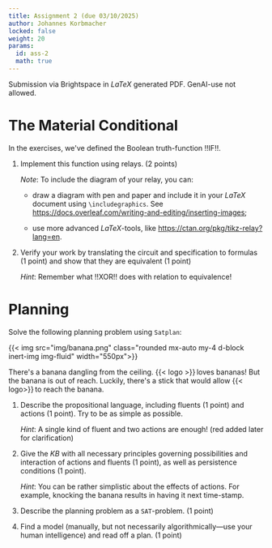 ```yaml
---
title: Assignment 2 (due 03/10/2025)
author: Johannes Korbmacher
locked: false
weight: 20
params: 
  id: ass-2
  math: true
---
```


Submission via Brightspace in $LaTeX$ generated PDF. GenAI-use not allowed.

# The Material Conditional

In the exercises, we've defined the Boolean truth-function !!IF!!. 

1. Implement this function using relays. (2 points)

    *Note*: To include the diagram of your relay, you can:

    - draw a diagram with pen and paper and include it in your $LaTeX$ document using `\includegraphics`. See <https://docs.overleaf.com/writing-and-editing/inserting-images>;

    - use more advanced $LaTeX$-tools, like <https://ctan.org/pkg/tikz-relay?lang=en>.

2. Verify your work by translating the circuit and specification to formulas (1 point) and show that they are equivalent (1 point) 

    *Hint*: Remember what !!XOR!! does with relation to equivalence!

# Planning

Solve the following planning problem using `Satplan`:

{{< img src="img/banana.png" class="rounded mx-auto my-4 d-block inert-img img-fluid" width="550px">}}

There's a banana dangling from the ceiling. {{< logo >}}&ThinSpace;loves
bananas! But the banana is out of reach. Luckily, there's a stick that would
allow {{< logo>}}&ThinSpace;to reach the banana. 

1. Describe the propositional language, including fluents (1 point) and actions (1 point). Try to
   be as simple as possible. 

    _Hint_: A single <span class="dark-red">kind of</span> fluent and two actions are enough! <span class="dark-red">(red added later for clarification)</span>

2. Give the $KB$ with all necessary principles governing possibilities and
   interaction of actions and fluents (1 point), as well as persistence conditions (1 point).

    _Hint_: You can be rather simplistic about the effects of actions. For
    example,  knocking the banana results in having it next time-stamp.


3. Describe the planning problem as a `SAT`-problem. (1 point)


4. Find a model (manually, but not necessarily algorithmically—use your
   human intelligence) and read off a plan. (1 point)


